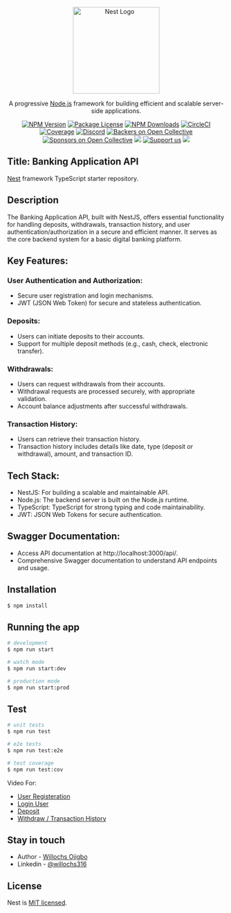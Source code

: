 <p align="center">
  <a href="http://nestjs.com/" target="blank"><img src="https://nestjs.com/img/logo-small.svg" width="200" alt="Nest Logo" /></a>
</p>

[circleci-image]: https://img.shields.io/circleci/build/github/nestjs/nest/master?token=abc123def456
[circleci-url]: https://circleci.com/gh/nestjs/nest

  <p align="center">A progressive <a href="http://nodejs.org" target="_blank">Node.js</a> framework for building efficient and scalable server-side applications.</p>
    <p align="center">
<a href="https://www.npmjs.com/~nestjscore" target="_blank"><img src="https://img.shields.io/npm/v/@nestjs/core.svg" alt="NPM Version" /></a>
<a href="https://www.npmjs.com/~nestjscore" target="_blank"><img src="https://img.shields.io/npm/l/@nestjs/core.svg" alt="Package License" /></a>
<a href="https://www.npmjs.com/~nestjscore" target="_blank"><img src="https://img.shields.io/npm/dm/@nestjs/common.svg" alt="NPM Downloads" /></a>
<a href="https://circleci.com/gh/nestjs/nest" target="_blank"><img src="https://img.shields.io/circleci/build/github/nestjs/nest/master" alt="CircleCI" /></a>
<a href="https://coveralls.io/github/nestjs/nest?branch=master" target="_blank"><img src="https://coveralls.io/repos/github/nestjs/nest/badge.svg?branch=master#9" alt="Coverage" /></a>
<a href="https://discord.gg/G7Qnnhy" target="_blank"><img src="https://img.shields.io/badge/discord-online-brightgreen.svg" alt="Discord"/></a>
<a href="https://opencollective.com/nest#backer" target="_blank"><img src="https://opencollective.com/nest/backers/badge.svg" alt="Backers on Open Collective" /></a>
<a href="https://opencollective.com/nest#sponsor" target="_blank"><img src="https://opencollective.com/nest/sponsors/badge.svg" alt="Sponsors on Open Collective" /></a>
  <a href="https://paypal.me/kamilmysliwiec" target="_blank"><img src="https://img.shields.io/badge/Donate-PayPal-ff3f59.svg"/></a>
    <a href="https://opencollective.com/nest#sponsor"  target="_blank"><img src="https://img.shields.io/badge/Support%20us-Open%20Collective-41B883.svg" alt="Support us"></a>
  <a href="https://twitter.com/nestframework" target="_blank"><img src="https://img.shields.io/twitter/follow/nestframework.svg?style=social&label=Follow"></a>
</p>
  <!--[![Backers on Open Collective](https://opencollective.com/nest/backers/badge.svg)](https://opencollective.com/nest#backer)
  [![Sponsors on Open Collective](https://opencollective.com/nest/sponsors/badge.svg)](https://opencollective.com/nest#sponsor)-->

## Title: Banking Application API

[Nest](https://github.com/nestjs/nest) framework TypeScript starter repository.

## Description

The Banking Application API, built with NestJS, offers essential functionality for handling deposits, withdrawals, transaction history, and user authentication/authorization in a secure and efficient manner. It serves as the core backend system for a basic digital banking platform.

## Key Features:

### User Authentication and Authorization:

- Secure user registration and login mechanisms.
- JWT (JSON Web Token) for secure and stateless authentication.

### Deposits:

- Users can initiate deposits to their accounts.
- Support for multiple deposit methods (e.g., cash, check, electronic transfer).

### Withdrawals:

- Users can request withdrawals from their accounts.
- Withdrawal requests are processed securely, with appropriate validation.
- Account balance adjustments after successful withdrawals.

### Transaction History:

- Users can retrieve their transaction history.
- Transaction history includes details like date, type (deposit or withdrawal), amount, and transaction ID.

## Tech Stack:

- NestJS: For building a scalable and maintainable API.
- Node.js: The backend server is built on the Node.js runtime.
- TypeScript: TypeScript for strong typing and code maintainability.
- JWT: JSON Web Tokens for secure authentication.

## Swagger Documentation:

- Access API documentation at http://localhost:3000/api/.
- Comprehensive Swagger documentation to understand API endpoints and usage.

## Installation

```bash
$ npm install
```

## Running the app

```bash
# development
$ npm run start

# watch mode
$ npm run start:dev

# production mode
$ npm run start:prod
```

## Test

```bash
# unit tests
$ npm run test

# e2e tests
$ npm run test:e2e

# test coverage
$ npm run test:cov
```

Video For:

- [User Registeration](https://www.loom.com/share/cdfcb850bcfa4af9aaa46a8618394790?sid=61ed59d2-d492-4c3c-bd5f-1e4c6958be52)
- [Login User](https://www.loom.com/share/c694d18f56ed4b2ba84c3177c0ff688a?sid=c3f86a32-0f10-4946-afa0-681885ce32b6)
- [Deposit](https://www.loom.com/share/4e93f03258184db3bf6cd7233c91875e?sid=d891d1f8-1324-420e-85c4-1637ba8b727d)
- [Withdraw / Transaction History](https://www.loom.com/share/dceb59a854cf4e918a6566c9b5b6e6a8?sid=0c7bc924-db8e-4b25-b1e1-57bd967dd4c1)

## Stay in touch

- Author - [Willochs Ojigbo](https://kamilmysliwiec.com)
- Linkedin - [@willochs316](https://www.linkedin.com/in/willochs316/)

## License

Nest is [MIT licensed](LICENSE).
